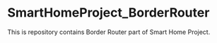 # SmartHomeProject_BorderRouter
This is repository contains Border Router part of Smart Home Project.
